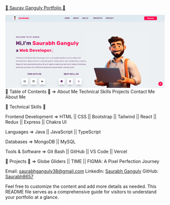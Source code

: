 <a href="https://saurav-ganguly-portfolio.vercel.app/" target="_blank"> 🚀 Saurav Ganguly Portfolio 🚀 </a>

<img src="/img/page-look.png"  alt="screenshot">
 🚀 Table of Contents  🚀  =>
About Me
Technical Skills
Projects
Contact Me
About Me

 🚀 Technical Skills 🚀  

Frontend Development =>
HTML || CSS || Bootstrap || Tailwind || React || Redux || Express || Chakra UI

Languages =>
Java || JavaScript || TypeScript

Databases =>
MongoDB || MySQL

Tools & Software =>
Git Bash || GitHub || VS Code || Vercel 

 🚀 Projects 🚀  =>
Globe Gliders || TIME || FIGMA: A Pixel Perfection Journey

Email: saurabhganguly38@gmail.com
LinkedIn: [Saurabh Ganguly](https://www.linkedin.com/in/saurabh-ganguly/)
GitHub: [Saurabh8657](https://github.com/Saurabh8657)

Feel free to customize the content and add more details as needed. This README file serves as a comprehensive guide for visitors to understand your portfolio at a glance.
